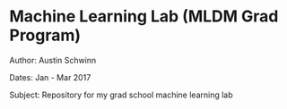# Machine Learning Lab (MLDM Grad Program)

Author: Austin Schwinn

Dates: Jan - Mar 2017

Subject: Repository for my grad school machine learning lab

